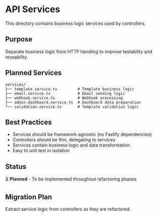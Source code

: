 # API Services

This directory contains business logic services used by controllers.

## Purpose
Separate business logic from HTTP handling to improve testability and reusability.

## Planned Services

```
services/
├── template.service.ts         # Template business logic
├── email.service.ts            # Email sending logic
├── webhook.service.ts          # Webhook processing
├── admin-dashboard.service.ts  # Dashboard data preparation
└── validation.service.ts       # Template validation logic
```

## Best Practices
- Services should be framework-agnostic (no Fastify dependencies)
- Controllers should be thin, delegating to services
- Services contain business logic and data transformation
- Easy to unit test in isolation

## Status
⏳ **Planned** - To be implemented throughout refactoring phases

## Migration Plan
Extract service logic from controllers as they are refactored.

